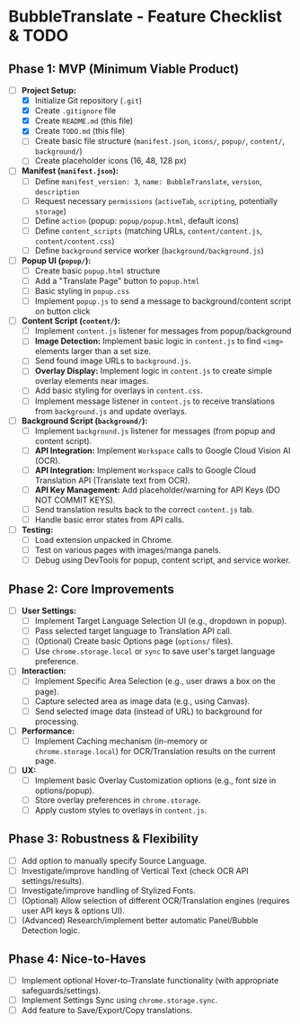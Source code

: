 # BubbleTranslate - Feature Checklist & TODO

## Phase 1: MVP (Minimum Viable Product)

- [ ] **Project Setup:**
  - [x] Initialize Git repository (`.git`)
  - [x] Create `.gitignore` file
  - [x] Create `README.md` (this file)
  - [x] Create `TODO.md` (this file)
  - [ ] Create basic file structure (`manifest.json`, `icons/`, `popup/`, `content/`, `background/`)
  - [ ] Create placeholder icons (16, 48, 128 px)
- [ ] **Manifest (`manifest.json`):**
  - [ ] Define `manifest_version: 3`, `name: BubbleTranslate`, `version`, `description`
  - [ ] Request necessary `permissions` (`activeTab`, `scripting`, potentially `storage`)
  - [ ] Define `action` (popup: `popup/popup.html`, default icons)
  - [ ] Define `content_scripts` (matching URLs, `content/content.js`, `content/content.css`)
  - [ ] Define `background` service worker (`background/background.js`)
- [ ] **Popup UI (`popup/`):**
  - [ ] Create basic `popup.html` structure
  - [ ] Add a "Translate Page" button to `popup.html`
  - [ ] Basic styling in `popup.css`
  - [ ] Implement `popup.js` to send a message to background/content script on button click
- [ ] **Content Script (`content/`):**
  - [ ] Implement `content.js` listener for messages from popup/background
  - [ ] **Image Detection:** Implement basic logic in `content.js` to find `<img>` elements larger than a set size.
  - [ ] Send found image URLs to `background.js`.
  - [ ] **Overlay Display:** Implement logic in `content.js` to create simple overlay elements near images.
  - [ ] Add basic styling for overlays in `content.css`.
  - [ ] Implement message listener in `content.js` to receive translations from `background.js` and update overlays.
- [ ] **Background Script (`background/`):**
  - [ ] Implement `background.js` listener for messages (from popup and content script).
  - [ ] **API Integration:** Implement `Workspace` calls to Google Cloud Vision AI (OCR).
  - [ ] **API Integration:** Implement `Workspace` calls to Google Cloud Translation API (Translate text from OCR).
  - [ ] **API Key Management:** Add placeholder/warning for API Keys (DO NOT COMMIT KEYS).
  - [ ] Send translation results back to the correct `content.js` tab.
  - [ ] Handle basic error states from API calls.
- [ ] **Testing:**
  - [ ] Load extension unpacked in Chrome.
  - [ ] Test on various pages with images/manga panels.
  - [ ] Debug using DevTools for popup, content script, and service worker.

## Phase 2: Core Improvements

- [ ] **User Settings:**
  - [ ] Implement Target Language Selection UI (e.g., dropdown in popup).
  - [ ] Pass selected target language to Translation API call.
  - [ ] (Optional) Create basic Options page (`options/` files).
  - [ ] Use `chrome.storage.local` or `sync` to save user's target language preference.
- [ ] **Interaction:**
  - [ ] Implement Specific Area Selection (e.g., user draws a box on the page).
  - [ ] Capture selected area as image data (e.g., using Canvas).
  - [ ] Send selected image data (instead of URL) to background for processing.
- [ ] **Performance:**
  - [ ] Implement Caching mechanism (in-memory or `chrome.storage.local`) for OCR/Translation results on the current page.
- [ ] **UX:**
  - [ ] Implement basic Overlay Customization options (e.g., font size in options/popup).
  - [ ] Store overlay preferences in `chrome.storage`.
  - [ ] Apply custom styles to overlays in `content.js`.

## Phase 3: Robustness & Flexibility

- [ ] Add option to manually specify Source Language.
- [ ] Investigate/improve handling of Vertical Text (check OCR API settings/results).
- [ ] Investigate/improve handling of Stylized Fonts.
- [ ] (Optional) Allow selection of different OCR/Translation engines (requires user API keys & options UI).
- [ ] (Advanced) Research/implement better automatic Panel/Bubble Detection logic.

## Phase 4: Nice-to-Haves

- [ ] Implement optional Hover-to-Translate functionality (with appropriate safeguards/settings).
- [ ] Implement Settings Sync using `chrome.storage.sync`.
- [ ] Add feature to Save/Export/Copy translations.
